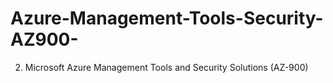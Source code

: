 # Azure-Management-Tools-Security-AZ900-
2. Microsoft Azure Management Tools and Security Solutions (AZ-900)
